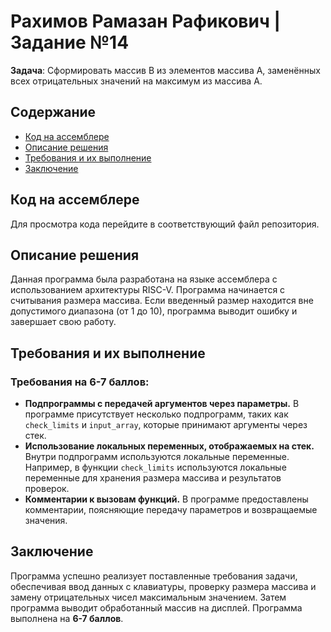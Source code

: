 # Рахимов Рамазан Рафикович | Задание №14

**Задача**: Сформировать массив B из элементов массива A, заменённых всех отрицательных значений на максимум из массива A.

## Содержание
- [Код на ассемблере](#код-на-ассемблере)
- [Описание решения](#описание-решения)
- [Требования и их выполнение](#требования-и-их-выполнение)
- [Заключение](#заключение)

## Код на ассемблере
Для просмотра кода перейдите в соответствующий файл репозитория.

## Описание решения
Данная программа была разработана на языке ассемблера с использованием архитектуры RISC-V. Программа начинается с считывания размера массива. Если введенный размер находится вне допустимого диапазона (от 1 до 10), программа выводит ошибку и завершает свою работу.

## Требования и их выполнение

### Требования на 6-7 баллов:
- **Подпрограммы с передачей аргументов через параметры.** В программе присутствует несколько подпрограмм, таких как `check_limits` и `input_array`, которые принимают аргументы через стек.
- **Использование локальных переменных, отображаемых на стек.** Внутри подпрограмм используются локальные переменные. Например, в функции `check_limits` используются локальные переменные для хранения размера массива и результатов проверок.
- **Комментарии к вызовам функций.** В программе предоставлены комментарии, поясняющие передачу параметров и возвращаемые значения.

## Заключение
Программа успешно реализует поставленные требования задачи, обеспечивая ввод данных с клавиатуры, проверку размера массива и замену отрицательных чисел максимальным значением. Затем программа выводит обработанный массив на дисплей. Программа выполнена на **6-7 баллов**.
